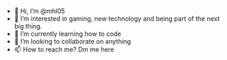 - 👋 Hi, I’m @mhl05
- 👀 I’m interested in gaming, new technology and being part of the next big thing.
- 🌱 I’m currently learning how to code
- 💞️ I’m looking to collaborate on anything 
- 📫 How to reach me? Dm me here

<!---
mhl05/mhl05 is a ✨ special ✨ repository because its `README.md` (this file) appears on your GitHub profile.
You can click the Preview link to take a look at your changes.
--->
